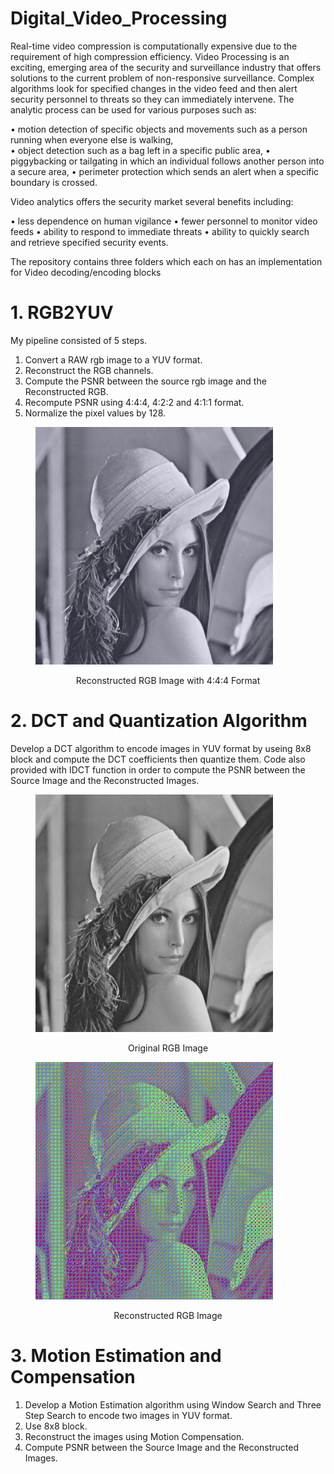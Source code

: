 # Digital_Video_Processing

Real-time video compression is computationally expensive due to the requirement of high compression efficiency.
Video Processing  is an exciting, emerging area of the security and surveillance industry that offers solutions to the current problem of non-responsive surveillance. Complex algorithms look for specified changes in the video feed and then alert security personnel to threats so they can immediately intervene. The analytic process can be used for various purposes such as:  

• motion detection of specific objects and movements such as a person running when everyone else is walking,  
• object detection such as a bag left in a specific public area, 
• piggybacking or tailgating in which an individual follows another person into a secure area, 
• perimeter protection which sends an alert when a specific boundary is crossed. 
            
Video analytics offers the security market several benefits including: 

• less dependence on human vigilance 
• fewer personnel to monitor video feeds 
• ability to respond to immediate threats 
• ability to quickly search and retrieve specified security events.
            
 The repository contains three folders which each on has an implementation for Video decoding/encoding blocks
 
# 1. RGB2YUV

My pipeline consisted of 5 steps. 
1) Convert a RAW rgb image to a YUV format.
2) Reconstruct the RGB channels. 
3) Compute the PSNR between the source rgb image and the Reconstructed RGB.
4) Recompute PSNR using 4:4:4, 4:2:2 and 4:1:1 format.
5) Normalize the pixel values by 128.

<figure>
 <img src="1. RGB2YUV/Lena Gray Output/Recover RGB Image 444.png" width="380" alt="Combined Image" />
 <figcaption>
 <p></p> 
    <p style="text-align: center;"> Reconstructed RGB Image with 4:4:4 Format </p> 
 </figcaption>
</figure>
 
# 2. DCT and Quantization Algorithm

Develop a DCT algorithm to encode images in YUV format by useing 8x8 block and compute the DCT coefficients then quantize them.
Code also provided with IDCT function in order to compute the PSNR between the Source Image and the Reconstructed Images.

<figure>
 <img src="2. DCT and Quantization Algorithm/Lena Gray Output/Original Image.png" width="380" alt="Combined Image" />
 <figcaption>
 <p></p> 
    <p style="text-align: center;"> Original RGB Image</p> 
 </figcaption>
</figure>

<figure>
 <img src="2. DCT and Quantization Algorithm/Lena Gray Output/Reconstructed Original Image.png" width="380" alt="Combined Image" />
 <figcaption>
 <p></p> 
    <p style="text-align: center;"> Reconstructed RGB Image</p> 
 </figcaption>
</figure>

# 3. Motion Estimation and Compensation 

1) Develop a Motion Estimation algorithm using Window Search and Three Step Search to encode two images in YUV format.  
2) Use 8x8 block.
3) Reconstruct the images using Motion Compensation. 
4) Compute PSNR between the Source Image and the Reconstructed Images.

